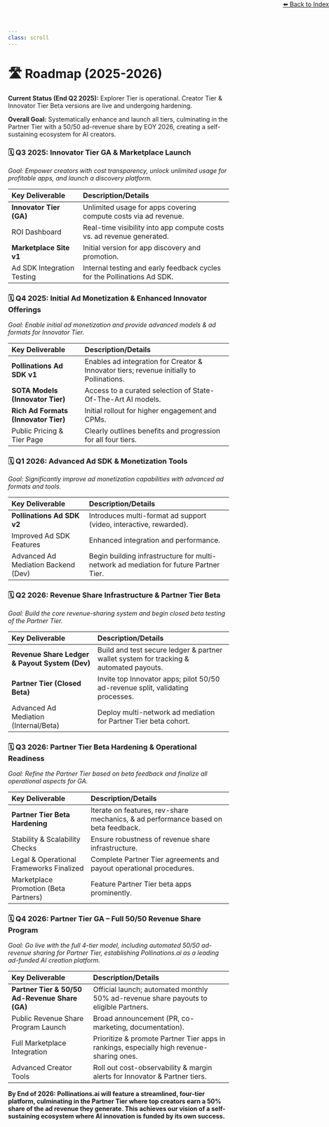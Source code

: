 ```yaml
---
class: scroll
---
```

<div style="text-align: right; position: absolute; top: 0; right: 0;">
<a href="/10">⬅️ Back to Index</a>
</div>

# 🛣️ **Roadmap (2025-2026)**

**Current Status (End Q2 2025):** Explorer Tier is operational. Creator Tier & Innovator Tier Beta versions are live and undergoing hardening.

**Overall Goal:** Systematically enhance and launch all tiers, culminating in the Partner Tier with a 50/50 ad-revenue share by EOY 2026, creating a self-sustaining ecosystem for AI creators.

### **🗓️ Q3 2025: Innovator Tier GA & Marketplace Launch**
*Goal: Empower creators with cost transparency, unlock unlimited usage for profitable apps, and launch a discovery platform.*

| Key Deliverable              | Description/Details                                                                 |
| :--------------------------- | :---------------------------------------------------------------------------------- |
| **Innovator Tier (GA)**      | Unlimited usage for apps covering compute costs via ad revenue.                     |
| ROI Dashboard                | Real-time visibility into app compute costs vs. ad revenue generated.               |
| **Marketplace Site v1**      | Initial version for app discovery and promotion.                                    |
| Ad SDK Integration Testing   | Internal testing and early feedback cycles for the Pollinations Ad SDK.             |

### **🗓️ Q4 2025: Initial Ad Monetization & Enhanced Innovator Offerings**
*Goal: Enable initial ad monetization and provide advanced models & ad formats for Innovator Tier.*

| Key Deliverable                        | Description/Details                                                                          |
| :------------------------------------- | :------------------------------------------------------------------------------------------- |
| **Pollinations Ad SDK v1**             | Enables ad integration for Creator & Innovator tiers; revenue initially to Pollinations.       |
| **SOTA Models (Innovator Tier)**       | Access to a curated selection of State-Of-The-Art AI models.                                 |
| **Rich Ad Formats (Innovator Tier)**   | Initial rollout for higher engagement and CPMs.                                              |
| Public Pricing & Tier Page           | Clearly outlines benefits and progression for all four tiers.                                |

### **🗓️ Q1 2026: Advanced Ad SDK & Monetization Tools**
*Goal: Significantly improve ad monetization capabilities with advanced ad formats and tools.*

| Key Deliverable                     | Description/Details                                                                    |
| :---------------------------------- | :------------------------------------------------------------------------------------- |
| **Pollinations Ad SDK v2**          | Introduces multi-format ad support (video, interactive, rewarded).                     |
| Improved Ad SDK Features            | Enhanced integration and performance.                                                  |
| Advanced Ad Mediation Backend (Dev) | Begin building infrastructure for multi-network ad mediation for future Partner Tier.  |

### **🗓️ Q2 2026: Revenue Share Infrastructure & Partner Tier Beta**
*Goal: Build the core revenue-sharing system and begin closed beta testing of the Partner Tier.*

| Key Deliverable                               | Description/Details                                                                         |
| :-------------------------------------------- | :------------------------------------------------------------------------------------------ |
| **Revenue Share Ledger & Payout System (Dev)**| Build and test secure ledger & partner wallet system for tracking & automated payouts.      |
| **Partner Tier (Closed Beta)**                | Invite top Innovator apps; pilot 50/50 ad-revenue split, validating processes.              |
| Advanced Ad Mediation (Internal/Beta)       | Deploy multi-network ad mediation for Partner Tier beta cohort.                             |

### **🗓️ Q3 2026: Partner Tier Beta Hardening & Operational Readiness**
*Goal: Refine the Partner Tier based on beta feedback and finalize all operational aspects for GA.*

| Key Deliverable                         | Description/Details                                                                         |
| :-------------------------------------- | :------------------------------------------------------------------------------------------ |
| **Partner Tier Beta Hardening**         | Iterate on features, rev-share mechanics, & ad performance based on beta feedback.          |
| Stability & Scalability Checks          | Ensure robustness of revenue share infrastructure.                                          |
| Legal & Operational Frameworks Finalized| Complete Partner Tier agreements and payout operational procedures.                           |
| Marketplace Promotion (Beta Partners)   | Feature Partner Tier beta apps prominently.                                                 |

### **🗓️ Q4 2026: Partner Tier GA – Full 50/50 Revenue Share Program**
*Goal: Go live with the full 4-tier model, including automated 50/50 ad-revenue sharing for Partner Tier, establishing Pollinations.ai as a leading ad-funded AI creation platform.*

| Key Deliverable                                | Description/Details                                                                       |
| :--------------------------------------------- | :---------------------------------------------------------------------------------------- |
| **Partner Tier & 50/50 Ad-Revenue Share (GA)** | Official launch; automated monthly 50% ad-revenue share payouts to eligible Partners.     |
| Public Revenue Share Program Launch          | Broad announcement (PR, co-marketing, documentation).                                     |
| Full Marketplace Integration                   | Prioritize & promote Partner Tier apps in rankings, especially high revenue-sharing ones. |
| Advanced Creator Tools                         | Roll out cost-observability & margin alerts for Innovator & Partner tiers.                |

**By End of 2026: Pollinations.ai will feature a streamlined, four-tier platform, culminating in the Partner Tier where top creators earn a 50% share of the ad revenue they generate. This achieves our vision of a self-sustaining ecosystem where AI innovation is funded by its own success.**